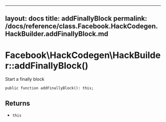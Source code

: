 
***

layout: docs
title: addFinallyBlock
permalink: /docs/reference/class.Facebook.HackCodegen.HackBuilder.addFinallyBlock.md
---







# Facebook\\HackCodegen\\HackBuilder::addFinallyBlock()




Start a finally block




``` Hack
public function addFinallyBlock(): this;
```




## Returns




+ ` this `
